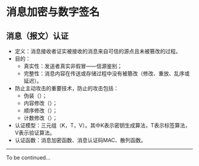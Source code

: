 # 消息加密与数字签名

## 消息（报文）认证

- 定义：消息接收者证实被接收的消息来自可信的源点且未被篡改的过程。
- 目的：
  - 真实性：发送者真实非假冒——信源鉴别；
  - 完整性：消息内容在传送或存储过程中没有被篡改（修改、重放、乱序或延迟）。
- 防止主动攻击的重要技术，防止的攻击包括：
  - 伪装（）；
  - 内容修改（）；
  - 顺序修改（）；
  - 计数修改（）；
- 认证模型：三元组（K，T，V）。其中K表示密钥生成算法，T表示标签算法，V表示验证算法。
- 认证函数：消息加密函数、消息认证码MAC、散列函数。

---
To be continued...
